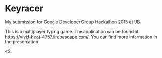 # Keyracer

My submission for Google Developer Group Hackathon 2015 at UB. 

This is a multiplayer typing game. The application can be found at https://vivid-heat-4757.firebaseapp.com/. You can find more information in the presentation. 

<3

